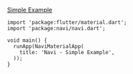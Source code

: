 [Simple Example](https://github.com/zenonine/navi/blob/master/examples/simple/lib/main.dart)

```
import 'package:flutter/material.dart';
import 'package:navi/navi.dart';

void main() {
  runApp(NaviMaterialApp(
    title: 'Navi - Simple Example',
  ));
}
```